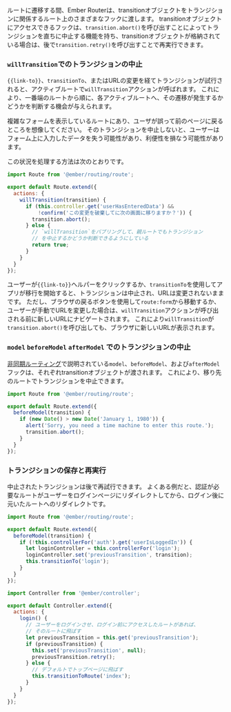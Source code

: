 <!--
During a route transition, the Ember Router passes a transition
object to the various hooks on the routes involved in the transition.
Any hook that has access to this transition object has the ability
to immediately abort the transition by calling `transition.abort()`,
and if the transition object is stored, it can be re-attempted at a
later time by calling `transition.retry()`.
-->

ルートに遷移する間、Ember Routerは、transitionオブジェクトをトランジションに関係するルート上のさまざまなフックに渡します。
transitionオブジェクトにアクセスできるフックは、`transition.abort()`を呼び出すことによってトランジションを直ちに中止する機能を持ち、transitionオブジェクトが格納されている場合は、後で`transition.retry()`を呼び出すことで再実行できます。

<!--
### Preventing Transitions via `willTransition`
-->

### `willTransition`でのトランジションの中止

<!--
When a transition is attempted, whether via `{{link-to}}`, `transitionTo`,
or a URL change, a `willTransition` action is fired on the currently
active routes. This gives each active route, starting with the leaf-most
route, the opportunity to decide whether or not the transition should occur.
-->

`{{link-to}}`、`transitionTo`、またはURLの変更を経てトランジションが試行されると、アクティブルートで`willTransition`アクションが呼ばれます。
これにより、一番端のルートから順に、各アクティブルートへ、その遷移が発生するかどうかを判断する機会が与えられます。

<!--
Imagine your app is in a route that's displaying a complex form for the user
to fill out and the user accidentally navigates backwards. Unless the
transition is prevented, the user might lose all of the progress they
made on the form, which can make for a pretty frustrating user experience.
-->

複雑なフォームを表示しているルートにあり、ユーザが誤って前のページに戻るところを想像してください。
そのトランジションを中止しないと、ユーザーはフォーム上に入力したデータを失う可能性があり、利便性を損なう可能性があります。

<!--
Here's one way this situation could be handled:
-->

この状況を処理する方法は次のとおりです。

<!--
```app/routes/form.js
import Route from '@ember/routing/route';

export default Route.extend({
  actions: {
    willTransition(transition) {
      if (this.controller.get('userHasEnteredData') &&
          !confirm('Are you sure you want to abandon progress?')) {
        transition.abort();
      } else {
        // Bubble the `willTransition` action so that
        // parent routes can decide whether or not to abort.
        return true;
      }
    }
  }
});
```
-->

```app/routes/form.js
import Route from '@ember/routing/route';

export default Route.extend({
  actions: {
    willTransition(transition) {
      if (this.controller.get('userHasEnteredData') &&
          !confirm('この変更を破棄してに次の画面に移りますか？')) {
        transition.abort();
      } else {
        // `willTransition`をバブリングして、親ルートでもトランジション
        // を中止するかどうか判断できるようにしている
        return true;
      }
    }
  }
});
```

<!--
When the user clicks on a `{{link-to}}` helper, or when the app initiates a
transition by using `transitionTo`, the transition will be aborted and the URL
will remain unchanged. However, if the browser back button is used to
navigate away from `route:form`, or if the user manually changes the URL, the
new URL will be navigated to before the `willTransition` action is
called. This will result in the browser displaying the new URL, even if
`willTransition` calls `transition.abort()`.
-->

ユーザーが`{{link-to}}`ヘルパーをクリックするか、`transitionTo`を使用してアプリが移行を開始すると、トランジションは中止され、URLは変更されないままです。
ただし、ブラウザの戻るボタンを使用して`route:form`から移動するか、ユーザーが手動でURLを変更した場合は、`willTransition`アクションが呼び出される前に新しいURLにナビゲートされます。
これにより`willTransition`が`transition.abort()`を呼び出しても、ブラウザに新しいURLが表示されます。

<!--
### Aborting Transitions Within `model`, `beforeModel`, `afterModel`
-->

### `model` `beforeModel` `afterModel` でのトランジションの中止

<!--
The `model`, `beforeModel`, and `afterModel` hooks described in
[Asynchronous Routing](../asynchronous-routing)
each get called with a transition object. This makes it possible for
destination routes to abort attempted transitions.
-->

[非同期ルーティング](../asynchronous-routing)で説明されている`model`、`beforeModel`、および`afterModel`フックは、それぞれtransitionオブジェクトが渡されます。
これにより、移り先のルートでトランジションを中止できます。

```app/routes/disco.js
import Route from '@ember/routing/route';

export default Route.extend({
  beforeModel(transition) {
    if (new Date() > new Date('January 1, 1980')) {
      alert('Sorry, you need a time machine to enter this route.');
      transition.abort();
    }
  }
});
```

<!--
### Storing and Retrying a Transition
-->

### トランジションの保存と再実行

<!--
Aborted transitions can be retried at a later time. A common use case
for this is having an authenticated route redirect the user to a login
page, and then redirecting them back to the authenticated route once
they've logged in.
-->

中止されたトランジションは後で再試行できます。
よくある例だと、認証が必要なルートがユーザーをログインページにリダイレクトしてから、ログイン後に元いたルートへのリダイレクトです。

```app/routes/some-authenticated.js
import Route from '@ember/routing/route';

export default Route.extend({
  beforeModel(transition) {
    if (!this.controllerFor('auth').get('userIsLoggedIn')) {
      let loginController = this.controllerFor('login');
      loginController.set('previousTransition', transition);
      this.transitionTo('login');
    }
  }
});
```

<!--
```app/controllers/login.js
import Controller from '@ember/controller';

export default Controller.extend({
  actions: {
    login() {
      // Log the user in, then reattempt previous transition if it exists.
      let previousTransition = this.get('previousTransition');
      if (previousTransition) {
        this.set('previousTransition', null);
        previousTransition.retry();
      } else {
        // Default back to homepage
        this.transitionToRoute('index');
      }
    }
  }
});
```
-->

```app/controllers/login.js
import Controller from '@ember/controller';

export default Controller.extend({
  actions: {
    login() {
      // ユーザーをログインさせ、ログイン前にアクセスしたルートがあれば、
      // そのルートに飛ばす
      let previousTransition = this.get('previousTransition');
      if (previousTransition) {
        this.set('previousTransition', null);
        previousTransition.retry();
      } else {
        // デフォルトでトップページに飛ばす
        this.transitionToRoute('index');
      }
    }
  }
});
```

